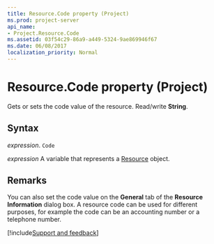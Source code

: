 ```yaml
---
title: Resource.Code property (Project)
ms.prod: project-server
api_name:
- Project.Resource.Code
ms.assetid: 03f54c29-86a9-a449-5324-9ae869946f67
ms.date: 06/08/2017
localization_priority: Normal
---
```



# Resource.Code property (Project)

Gets or sets the code value of the resource. Read/write  **String**.


## Syntax

_expression_. `Code`

_expression_ A variable that represents a [Resource](./Project.Resource.md) object.


## Remarks

You can also set the code value on the  **General** tab of the **Resource Information** dialog box. A resource code can be used for different purposes, for example the code can be an accounting number or a telephone number.

[!include[Support and feedback](~/includes/feedback-boilerplate.md)]